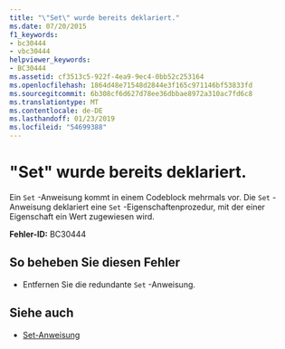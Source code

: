 ```yaml
---
title: "\"Set\" wurde bereits deklariert."
ms.date: 07/20/2015
f1_keywords:
- bc30444
- vbc30444
helpviewer_keywords:
- BC30444
ms.assetid: cf3513c5-922f-4ea9-9ec4-0bb52c253164
ms.openlocfilehash: 1864d48e71548d2844e3f165c971146bf53833fd
ms.sourcegitcommit: 6b308cf6d627d78ee36dbbae8972a310ac7fd6c8
ms.translationtype: MT
ms.contentlocale: de-DE
ms.lasthandoff: 01/23/2019
ms.locfileid: "54699388"
---
```

# <a name="set-is-already-declared"></a>"Set" wurde bereits deklariert.
Ein `Set` -Anweisung kommt in einem Codeblock mehrmals vor. Die `Set` -Anweisung deklariert eine `Set` -Eigenschaftenprozedur, mit der einer Eigenschaft ein Wert zugewiesen wird.  
  
 **Fehler-ID:** BC30444  
  
## <a name="to-correct-this-error"></a>So beheben Sie diesen Fehler  
  
-   Entfernen Sie die redundante `Set` -Anweisung.  
  
## <a name="see-also"></a>Siehe auch
- [Set-Anweisung](../../visual-basic/language-reference/statements/set-statement.md)

